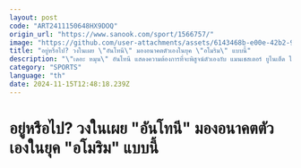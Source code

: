 ```yaml
---
layout: post
code: "ART2411150648HX9DOQ"
origin_url: "https://www.sanook.com/sport/1566757/"
image: "https://github.com/user-attachments/assets/6143468b-e00e-42b2-9515-f0765e728fbe"
title: "อยู่หรือไป? วงในเผย \"อันโทนี\" มองอนาคตตัวเองในยุค \"อโมริม\" แบบนี้"
description: "\"เดอะ หมุน\" อันโทนี แสดงความต้องการที่จะพิสูจน์ตัวเองกับ แมนเชสเตอร์ ยูไนเต็ด ในยุคกุนซือใหม่ รูเบน อโมริม"
category: "SPORTS"
language: "th"
date: 2024-11-15T12:48:18.239Z
---
```


# อยู่หรือไป? วงในเผย "อันโทนี" มองอนาคตตัวเองในยุค "อโมริม" แบบนี้